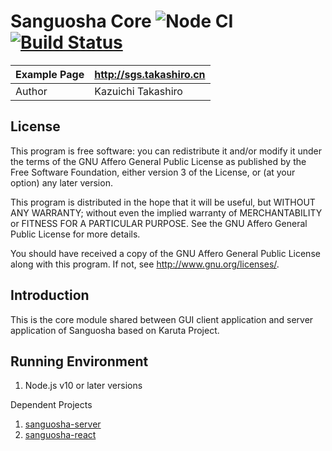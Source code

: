 Sanguosha Core ![Node CI](https://github.com/takashiro/sanguosha-core/workflows/Node%20CI/badge.svg) [![Build Status](https://www.travis-ci.org/takashiro/sanguosha-core.svg?branch=dev)](https://www.travis-ci.org/takashiro/sanguosha-core)
==========

| Example Page |  http://sgs.takashiro.cn     |
|--------------|------------------------------|
| Author       |    Kazuichi Takashiro        |


License
-------
This program is free software: you can redistribute it and/or modify
it under the terms of the GNU Affero General Public License as
published by the Free Software Foundation, either version 3 of the
License, or (at your option) any later version.

This program is distributed in the hope that it will be useful,
but WITHOUT ANY WARRANTY; without even the implied warranty of
MERCHANTABILITY or FITNESS FOR A PARTICULAR PURPOSE.  See the
GNU Affero General Public License for more details.

You should have received a copy of the GNU Affero General Public License
along with this program. If not, see <http://www.gnu.org/licenses/>.

Introduction
------------

This is the core module shared between GUI client application and server application of Sanguosha based on Karuta Project.


Running Environment
-------------------
1. Node.js v10 or later versions

Dependent Projects
1. [sanguosha-server](https://github.com/takashiro/sanguosha-server)
1. [sanguosha-react](https://github.com/takashiro/sanguosha-react)
